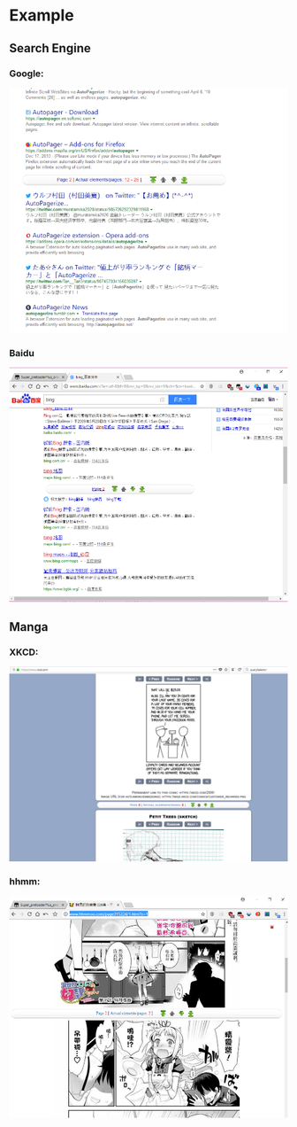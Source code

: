# Example

## Search Engine

### Google:

![Google](./images/google.png)

### Baidu

![Baidu](./images/baidu.png)

## Manga

### XKCD:

![XKCD](./images/xkcd.png)

### hhmm:

![hhmm](./images/hhmm.png)
